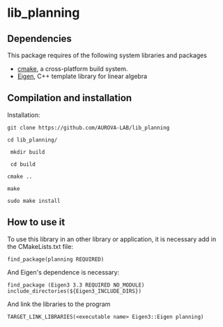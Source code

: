 # lib_planning


## Dependencies

This package requires of the following system libraries and packages

* [cmake](https://www.cmake.org "CMake's Homepage"), a cross-platform build system.
* [Eigen](http://eigen.tuxfamily.org/index.php?title=Main_Page), C++ template library for linear algebra

## Compilation and installation

Installation:

``` git clone https://github.com/AUROVA-LAB/lib_planning ``` 

``` cd lib_planning/ ```

``` mkdir build```

``` cd build```

``` cmake .. ```

```make```

```sudo make install```

## How to use it

To use this library in an other library or application, it is necessary add in the CMakeLists.txt file:

``` find_package(planning REQUIRED) ```

And Eigen's dependence is necessary:

``` find_package (Eigen3 3.3 REQUIRED NO_MODULE) include_directories(${Eigen3_INCLUDE_DIRS}) ```

And link the libraries to the program

``` TARGET_LINK_LIBRARIES(<executable name> Eigen3::Eigen planning) ```

